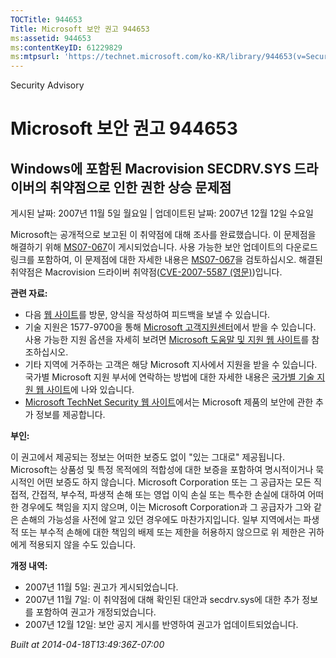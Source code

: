 ```yaml
---
TOCTitle: 944653
Title: Microsoft 보안 권고 944653
ms:assetid: 944653
ms:contentKeyID: 61229829
ms:mtpsurl: 'https://technet.microsoft.com/ko-KR/library/944653(v=Security.10)'
---
```


Security Advisory

Microsoft 보안 권고 944653
==========================

Windows에 포함된 Macrovision SECDRV.SYS 드라이버의 취약점으로 인한 권한 상승 문제점
-----------------------------------------------------------------------------------

게시된 날짜: 2007년 11월 5일 월요일 | 업데이트된 날짜: 2007년 12월 12일 수요일

Microsoft는 공개적으로 보고된 이 취약점에 대해 조사를 완료했습니다. 이 문제점을 해결하기 위해 [MS07-067](http://technet.microsoft.com/security/bulletin/ms07-067)이 게시되었습니다. 사용 가능한 보안 업데이트의 다운로드 링크를 포함하여, 이 문제점에 대한 자세한 내용은 [MS07-067](http://technet.microsoft.com/security/bulletin/ms07-067)을 검토하십시오. 해결된 취약점은 Macrovision 드라이버 취약점([CVE-2007-5587 (영문)](http://www.cve.mitre.org/cgi-bin/cvename.cgi?name=cve-2007-5587))입니다.

**관련 자료:**

-   다음 [웹 사이트](https://support.microsoft.com/common/survey.aspx?scid=sw;en;1257&amp;showpage=1&amp;ws=technet&amp;sd=tech)를 방문, 양식을 작성하여 피드백을 보낼 수 있습니다.
-   기술 지원은 1577-9700을 통해 [Microsoft 고객지원센터](http://support.microsoft.com/)에서 받을 수 있습니다. 사용 가능한 지원 옵션을 자세히 보려면 [Microsoft 도움말 및 지원 웹 사이트](http://support.microsoft.com/)를 참조하십시오.
-   기타 지역에 거주하는 고객은 해당 Microsoft 지사에서 지원을 받을 수 있습니다. 국가별 Microsoft 지원 부서에 연락하는 방법에 대한 자세한 내용은 [국가별 기술 지원 웹 사이트](http://support.microsoft.com/common/international.aspx)에 나와 있습니다.
-   [Microsoft TechNet Security 웹 사이트](http://www.microsoft.com/korea/technet/security/default.mspx)에서는 Microsoft 제품의 보안에 관한 추가 정보를 제공합니다.

**부인:**

이 권고에서 제공되는 정보는 어떠한 보증도 없이 "있는 그대로" 제공됩니다. Microsoft는 상품성 및 특정 목적에의 적합성에 대한 보증을 포함하여 명시적이거나 묵시적인 어떤 보증도 하지 않습니다. Microsoft Corporation 또는 그 공급자는 모든 직접적, 간접적, 부수적, 파생적 손해 또는 영업 이익 손실 또는 특수한 손실에 대하여 어떠한 경우에도 책임을 지지 않으며, 이는 Microsoft Corporation과 그 공급자가 그와 같은 손해의 가능성을 사전에 알고 있던 경우에도 마찬가지입니다. 일부 지역에서는 파생적 또는 부수적 손해에 대한 책임의 배제 또는 제한을 허용하지 않으므로 위 제한은 귀하에게 적용되지 않을 수도 있습니다.

**개정 내역:**

-   2007년 11월 5일: 권고가 게시되었습니다.
-   2007년 11월 7일: 이 취약점에 대해 확인된 대안과 secdrv.sys에 대한 추가 정보를 포함하여 권고가 개정되었습니다.
-   2007년 12월 12일: 보안 공지 게시를 반영하여 권고가 업데이트되었습니다.

*Built at 2014-04-18T13:49:36Z-07:00*
